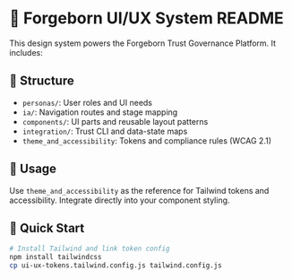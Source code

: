 # 🧭 Forgeborn UI/UX System README

This design system powers the Forgeborn Trust Governance Platform. It includes:

## 📁 Structure
- `personas/`: User roles and UI needs
- `ia/`: Navigation routes and stage mapping
- `components/`: UI parts and reusable layout patterns
- `integration/`: Trust CLI and data-state maps
- `theme_and_accessibility`: Tokens and compliance rules (WCAG 2.1)

## 🎨 Usage
Use `theme_and_accessibility` as the reference for Tailwind tokens and accessibility. Integrate directly into your component styling.

## 🧪 Quick Start
```sh
# Install Tailwind and link token config
npm install tailwindcss
cp ui-ux-tokens.tailwind.config.js tailwind.config.js
```
